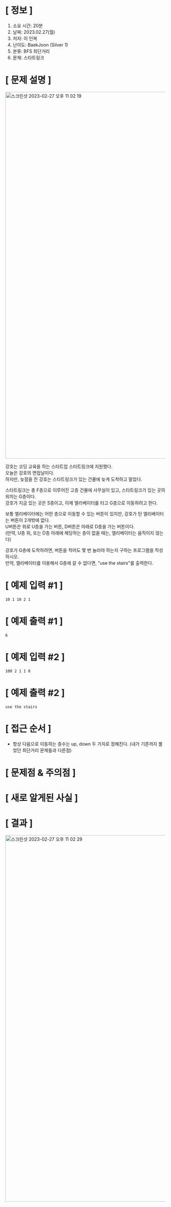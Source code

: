 # **[ 정보 ]**
1. 소요 시간: 20분
2. 날짜: 2023.02.27(월)
3. 저자: 이 인복
4. 난이도: BaekJoon (Silver 1)
5. 분류: BFS 최단거리  
6. 문제: 스타트링크

# **[ 문제 설명 ]**

<img width="1147" alt="스크린샷 2023-02-27 오후 11 02 19" src="https://user-images.githubusercontent.com/59809278/221584360-f53c9a87-11db-465c-9d92-d77c82e60d55.png">

강호는 코딩 교육을 하는 스타트업 스타트링크에 지원했다.   
오늘은 강호의 면접날이다.   
하지만, 늦잠을 잔 강호는 스타트링크가 있는 건물에 늦게 도착하고 말았다.

스타트링크는 총 F층으로 이루어진 고층 건물에 사무실이 있고, 스타트링크가 있는 곳의 위치는 G층이다.   
강호가 지금 있는 곳은 S층이고, 이제 엘리베이터를 타고 G층으로 이동하려고 한다.

보통 엘리베이터에는 어떤 층으로 이동할 수 있는 버튼이 있지만, 강호가 탄 엘리베이터는 버튼이 2개밖에 없다.   
U버튼은 위로 U층을 가는 버튼, D버튼은 아래로 D층을 가는 버튼이다.   
(만약, U층 위, 또는 D층 아래에 해당하는 층이 없을 때는, 엘리베이터는 움직이지 않는다)

강호가 G층에 도착하려면, 버튼을 적어도 몇 번 눌러야 하는지 구하는 프로그램을 작성하시오.  
만약, 엘리베이터를 이용해서 G층에 갈 수 없다면, "use the stairs"를 출력한다.

# **[ 예제 입력 #1 ]**
    10 1 10 2 1
# **[ 예제 출력 #1 ]**
    6
# **[ 예제 입력 #2 ]**
    100 2 1 1 0
# **[ 예제 출력 #2 ]**
    use the stairs

# **[ 접근 순서 ]**
- 항상 다음으로 이동하는 층수는 up, down 두 가지로 정해진다.
  (내가 기존까지 풀었던 최단거리 문제들과 다른점)

# **[ 문제점 & 주의점 ]**

# **[ 새로 알게된 사실 ]**

# **[ 결과 ]**
<img width="1147" alt="스크린샷 2023-02-27 오후 11 02 29" src="https://user-images.githubusercontent.com/59809278/221584396-7efe02ae-faaa-4cc9-a5ce-738369f75cda.png">
